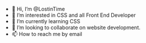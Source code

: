 - 👋 Hi, I’m @LostinTime
- 👀 I’m interested in CSS and all Front End Developer 
- 🌱 I’m currently learning CSS
- 💞️ I’m looking to collaborate on website development.
- 📫 How to reach me by email 

<!---
LostDreamerBlueSkies/LostDreamerBlueSkies is a ✨ special ✨ repository because its `README.md` (this file) appears on your GitHub profile.
You can click the Preview link to take a look at your changes.
--->
